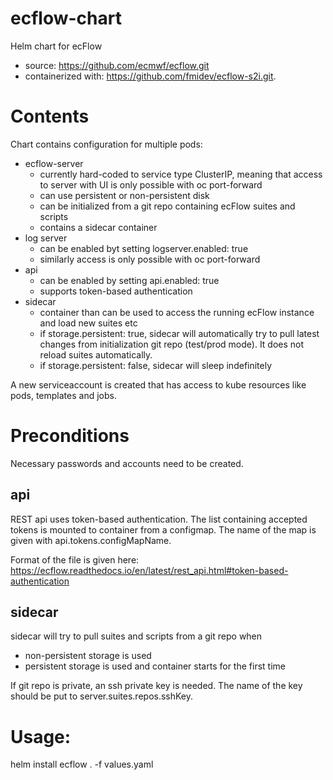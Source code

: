 # ecflow-chart

Helm chart for ecFlow 
* source: https://github.com/ecmwf/ecflow.git
* containerized with: https://github.com/fmidev/ecflow-s2i.git.

# Contents

Chart contains configuration for multiple pods:

* ecflow-server
  * currently hard-coded to service type ClusterIP, meaning that access to server with UI is only possible with oc port-forward
  * can use persistent or non-persistent disk
  * can be initialized from a git repo containing ecFlow suites and scripts
  * contains a sidecar container
* log server
  * can be enabled byt setting logserver.enabled: true
  * similarly access is only possible with oc port-forward
* api
  * can be enabled by setting api.enabled: true
  * supports token-based authentication
* sidecar
  * container than can be used to access the running ecFlow instance and load new suites etc
  * if storage.persistent: true, sidecar will automatically try to pull latest changes from initialization git repo (test/prod mode). It does not reload suites automatically.
  * if storage.persistent: false, sidecar will sleep indefinitely

A new serviceaccount is created that has access to kube resources like pods, templates and jobs.

# Preconditions

Necessary passwords and accounts need to be created.

## api

REST api uses token-based authentication. The list containing accepted tokens is mounted to container from a configmap. The name of the map is given with api.tokens.configMapName.

Format of the file is given here: https://ecflow.readthedocs.io/en/latest/rest_api.html#token-based-authentication

## sidecar

sidecar will try to pull suites and scripts from a git repo when
* non-persistent storage is used
* persistent storage is used and container starts for the first time

If git repo is private, an ssh private key is needed. The name of the key should be put to server.suites.repos.sshKey.

# Usage:

helm install ecflow . -f values.yaml
